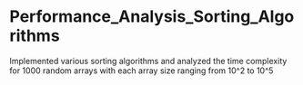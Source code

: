 # Performance_Analysis_Sorting_Algorithms
Implemented various sorting algorithms and analyzed the time complexity for 1000 random arrays with each array size ranging from 10^2 to 10^5

